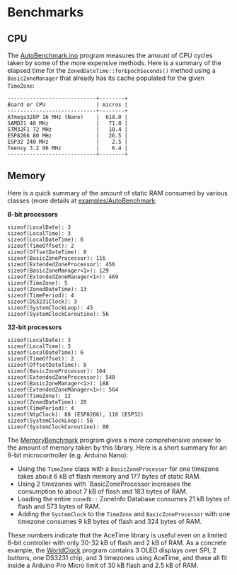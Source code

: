 # Benchmarks

<a name="CPU"></a>
## CPU

The [AutoBenchmark.ino](../examples/AutoBenchmark/) program measures the
amount of CPU cycles taken by some of the more expensive methods. Here is a
summary of the elapsed time for the `ZonedDateTime::forEpochSeconds()` method
using a `BasicZoneManager` that already has its cache populated for the given
`TimeZone`:
```
----------------------------+--------+
Board or CPU                | micros |
----------------------------+--------+
ATmega328P 16 MHz (Nano)    |  618.0 |
SAMD21 48 MHz               |   71.8 |
STM32F1 72 MHz              |   10.4 |
ESP8266 80 MHz              |   26.5 |
ESP32 240 MHz               |    2.5 |
Teensy 3.2 96 MHz           |    6.4 |
----------------------------+--------+
```

<a name="Memory"></a>
## Memory

Here is a quick summary of the amount of static RAM consumed by various
classes (more details at [examples/AutoBenchmark](../examples/AutoBenchmark):

**8-bit processors**

```
sizeof(LocalDate): 3
sizeof(LocalTime): 3
sizeof(LocalDateTime): 6
sizeof(TimeOffset): 2
sizeof(OffsetDateTime): 8
sizeof(BasicZoneProcessor): 116
sizeof(ExtendedZoneProcessor): 456
sizeof(BasicZoneManager<1>): 129
sizeof(ExtendedZoneManager<1>): 469
sizeof(TimeZone): 5
sizeof(ZonedDateTime): 13
sizeof(TimePeriod): 4
sizeof(DS3231Clock): 3
sizeof(SystemClockLoop): 45
sizeof(SystemClockCoroutine): 56
```

**32-bit processors**
```
sizeof(LocalDate): 3
sizeof(LocalTime): 3
sizeof(LocalDateTime): 6
sizeof(TimeOffset): 2
sizeof(OffsetDateTime): 8
sizeof(BasicZoneProcessor): 164
sizeof(ExtendedZoneProcessor): 540
sizeof(BasicZoneManager<1>): 188
sizeof(ExtendedZoneManager<1>): 564
sizeof(TimeZone): 12
sizeof(ZonedDateTime): 20
sizeof(TimePeriod): 4
sizeof(NtpClock): 88 (ESP8266), 116 (ESP32)
sizeof(SystemClockLoop): 56
sizeof(SystemClockCoroutine): 80
```

The [MemoryBenchmark](../examples/MemoryBenchmark) program gives a more
comprehensive answer to the amount of memory taken by this library.
Here is a short summary for an 8-bit microcontroller (e.g. Arduino Nano):

* Using the `TimeZone` class with a `BasicZoneProcessor` for one timezone takes
  about 6 kB of flash memory and 177 bytes of static RAM.
* Using 2 timezones with `BasicZoneProcessor increases the consumption to
  about 7 kB of flash and 183 bytes of RAM.
* Loading the entire `zonedb::` ZoneInfo Database consumes 21 kB bytes of flash
  and 573 bytes of RAM.
* Adding the `SystemClock` to the `TimeZone` and `BasicZoneProcessor` with one
  timezone consumes 9 kB bytes of flash and 324 bytes of RAM.

These numbers indicate that the AceTime library is useful even on a limited
8-bit controller with only 30-32 kB of flash and 2 kB of RAM. As a concrete
example, the
[WorldClock](https://github.com/bxparks/clocks/tree/master/WorldClock) program
contains 3 OLED displays over SPI, 2 buttons, one DS3231 chip, and 3 timezones
using AceTime, and these all fit inside a Arduino Pro Micro limit of 30 kB flash
and 2.5 kB of RAM.


